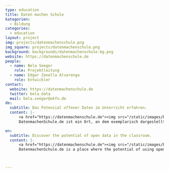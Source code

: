 ```yaml
---
type: education
title: Daten machen Schule
kategorien:
  - Bildung
categories:
  - education
layout: project
img: projects/datenmachenschule.png
img_square: projects/datenmachenschule.png
background: backgrounds/datenmachenschule-bg.png
website: https://datenmachenschule.de
people:
  - name: Bela Seeger
    role: Projektleitung
  - name: Edgar Zanella Alvarenga
    role: Entwickler
contact:
  website: https://datenmachenschule.de
  twitter: bela_data
  mail: bela.seeger@okfn.de
de:
  subtitle: Das Potenzial offener Daten im Unterricht erfahren.
  content: |-
      <a href="https://datenmachenschule.de"><img src="/static/images/backgrounds/datenmachenschule-bg.png"></a>
      DatenmachenSchule.de ist ein Ort, an dem exemplarisch dargestellt wird, welche Potentiale in dem Einsatz Offener Daten im Unterricht liegen. Basierend auf der Pionierarbeit der Hochschule Rhein-Waal, dem Gymnasium Adolfinum, der Stadt Moers und dem OK-Lab Niederrhein wurden Informationen und Ressourcen zusammengetragen, die es Lehrern und Schulen ermöglichen und erleichtern sollen, auf offenen Daten basierende Anwendungen einzusetzen. Das Tool OffenerHaushalt.de wurde dazu technisch und strukturell neu aufgesetzt, um Daten zu Steuerausgaben zu visualisieren und dadurch anschaulich und greifbar zu machen.

en:
  subtitle: Discover the potential of open data in the classroom.
  content: |-
      <a href="https://datenmachenschule.de"><img src="/static/images/backgrounds/datenmachenschule-bg.png"></a>
      DatenmachenSchule.de is a place where the potential of using open data in the classroom is illustrated. Based on the pioneering work of the Rhein-Waal University of Applied Sciences, the Adolfinum Grammar School, the City of Moers and the Lower Rhine University of Applied Sciences OK-Lab, information and resources have been compiled that will enable teachers and schools to use applications based on open data. The OffenerHaushalt. de tool has been technically and structurally redesigned to visualize data on tax expenditure and thus make it clear and tangible.



---
```

